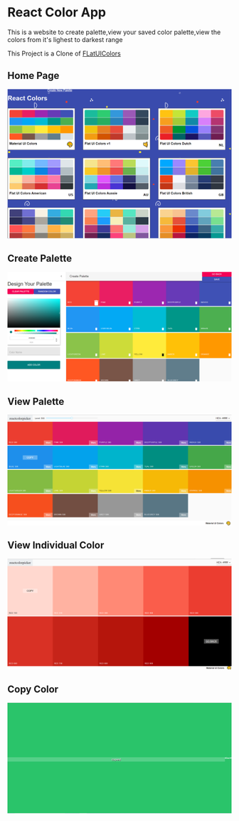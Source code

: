 # React Color App


This is a website to  create palette,view your saved color palette,view the colors from it's lighest to darkest range

This Project is a Clone of [FLatUIColors](https://github.com/Colt/react-colors)


## Home Page
![](images/home2.png)


## Create Palette

![](images/create2.png)

## View Palette
![](images/view1.png)


## View Individual Color
![](images/view12.png) 


## Copy Color
![](images/individual.png)



